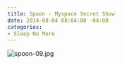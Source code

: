 ```yaml
---
title: Spoon - Myspace Secret Show
date: 2014-08-04 08:04:00 -04:00
categories:
- Sleep No More
---
```


![spoon-09.jpg](/uploads/spoon-09.jpg)